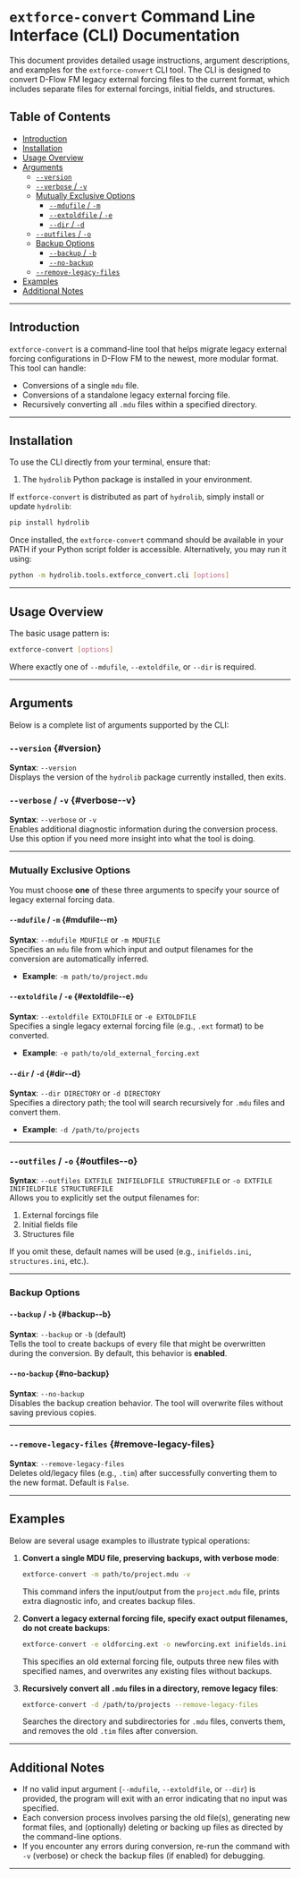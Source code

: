 # `extforce-convert` Command Line Interface (CLI) Documentation

This document provides detailed usage instructions, argument descriptions, and examples for the `extforce-convert` CLI tool. The CLI is designed to convert D-Flow FM legacy external forcing files to the current format, which includes separate files for external forcings, initial fields, and structures.

## Table of Contents
- [Introduction](#introduction)
- [Installation](#installation)
- [Usage Overview](#usage-overview)
- [Arguments](#arguments)
    - [`--version`](#-version)
    - [`--verbose` / `-v`](#-verbose---v)
    - [Mutually Exclusive Options](#mutually-exclusive-options)
        - [`--mdufile` / `-m`](#-mdufile---m)
        - [`--extoldfile` / `-e`](#-extoldfile---e)
        - [`--dir` / `-d`](#-dir---d)
    - [`--outfiles` / `-o`](#-outfiles---o)
    - [Backup Options](#backup-options)
        - [`--backup` / `-b`](#-backup---b)
        - [`--no-backup`](#-no-backup)
    - [`--remove-legacy-files`](#-remove-legacy-files)
- [Examples](#examples)
- [Additional Notes](#additional-notes)

---

## Introduction

`extforce-convert` is a command-line tool that helps migrate legacy external forcing configurations in D-Flow FM to the newest, more modular format. This tool can handle:
- Conversions of a single `mdu` file.
- Conversions of a standalone legacy external forcing file.
- Recursively converting all `.mdu` files within a specified directory.

---

## Installation

To use the CLI directly from your terminal, ensure that:
1. The `hydrolib` Python package is installed in your environment.

If `extforce-convert` is distributed as part of `hydrolib`, simply install or update `hydrolib`:
```bash
pip install hydrolib
```
Once installed, the `extforce-convert` command should be available in your PATH if your Python script folder is accessible. Alternatively, you may run it using:
```bash
python -m hydrolib.tools.extforce_convert.cli [options]
```

---

## Usage Overview

The basic usage pattern is:
```bash
extforce-convert [options]
```
Where exactly one of `--mdufile`, `--extoldfile`, or `--dir` is required.

---

## Arguments

Below is a complete list of arguments supported by the CLI:

### `--version` {#version}
**Syntax**: `--version`  
Displays the version of the `hydrolib` package currently installed, then exits.

### `--verbose` / `-v` {#verbose--v}
**Syntax**: `--verbose` or `-v`  
Enables additional diagnostic information during the conversion process. Use this option if you need more insight into what the tool is doing.

---

### Mutually Exclusive Options

You must choose **one** of these three arguments to specify your source of legacy external forcing data.

#### `--mdufile` / `-m` {#mdufile--m}
**Syntax**: `--mdufile MDUFILE` or `-m MDUFILE`  
Specifies an `mdu` file from which input and output filenames for the conversion are automatically inferred.
- **Example**: `-m path/to/project.mdu`

#### `--extoldfile` / `-e` {#extoldfile--e}
**Syntax**: `--extoldfile EXTOLDFILE` or `-e EXTOLDFILE`  
Specifies a single legacy external forcing file (e.g., `.ext` format) to be converted.
- **Example**: `-e path/to/old_external_forcing.ext`

#### `--dir` / `-d` {#dir--d}
**Syntax**: `--dir DIRECTORY` or `-d DIRECTORY`  
Specifies a directory path; the tool will search recursively for `.mdu` files and convert them.
- **Example**: `-d /path/to/projects`

---

### `--outfiles` / `-o` {#outfiles--o}
**Syntax**: `--outfiles EXTFILE INIFIELDFILE STRUCTUREFILE` or `-o EXTFILE INIFIELDFILE STRUCTUREFILE`  
Allows you to explicitly set the output filenames for:
1. External forcings file
2. Initial fields file
3. Structures file

If you omit these, default names will be used (e.g., `inifields.ini`, `structures.ini`, etc.).

---

### Backup Options

#### `--backup` / `-b` {#backup--b}
**Syntax**: `--backup` or `-b` (default)  
Tells the tool to create backups of every file that might be overwritten during the conversion. By default, this behavior is **enabled**.

#### `--no-backup` {#no-backup}
**Syntax**: `--no-backup`  
Disables the backup creation behavior. The tool will overwrite files without saving previous copies.

---

### `--remove-legacy-files` {#remove-legacy-files}
**Syntax**: `--remove-legacy-files`  
Deletes old/legacy files (e.g., `.tim`) after successfully converting them to the new format. Default is `False`.

---

## Examples

Below are several usage examples to illustrate typical operations:

1. **Convert a single MDU file, preserving backups, with verbose mode**:
   ```bash
   extforce-convert -m path/to/project.mdu -v
   ```
   This command infers the input/output from the `project.mdu` file, prints extra diagnostic info, and creates backup files.

2. **Convert a legacy external forcing file, specify exact output filenames, do not create backups**:
   ```bash
   extforce-convert -e oldforcing.ext -o newforcing.ext inifields.ini structures.ini --no-backup
   ```
   This specifies an old external forcing file, outputs three new files with specified names, and overwrites any existing files without backups.

3. **Recursively convert all `.mdu` files in a directory, remove legacy files**:
   ```bash
   extforce-convert -d /path/to/projects --remove-legacy-files
   ```
   Searches the directory and subdirectories for `.mdu` files, converts them, and removes the old `.tim` files after conversion.

---

## Additional Notes

- If no valid input argument (`--mdufile`, `--extoldfile`, or `--dir`) is provided, the program will exit with an error indicating that no input was specified.
- Each conversion process involves parsing the old file(s), generating new format files, and (optionally) deleting or backing up files as directed by the command-line options.
- If you encounter any errors during conversion, re-run the command with `-v` (verbose) or check the backup files (if enabled) for debugging.

---
